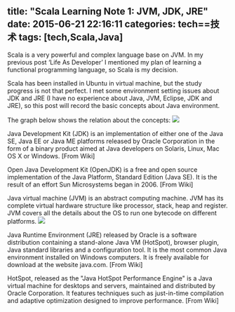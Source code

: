 title: "Scala Learning Note 1: JVM, JDK, JRE"
date: 2015-06-21 22:16:11
categories: tech==技术
tags: [tech,Scala,Java]
---

Scala is a very powerful and complex language base on JVM. In my previous post ‘Life As Developer’ I mentioned my plan of learning a functional programming language, so Scala is my decision. 

Scala has been installed in Ubuntu in virtual machine, but the study progress is not that perfect. I met some environment setting issues about JDK and JRE (I have no experience about Java, JVM, Eclipse, JDK and JRE), so this post will record the basic concepts about Java environment. 

The graph below shows the relation about the concepts: 
![](/img/jdk01.png)

Java Development Kit (JDK) is an implementation of either one of the Java SE, Java EE or Java ME platforms released by Oracle Corporation in the form of a binary product aimed at Java developers on Solaris, Linux, Mac OS X or Windows. [From Wiki]

Open Java Development Kit (OpenJDK) is a free and open source implementation of the Java Platform, Standard Edition (Java SE). It is the result of an effort Sun Microsystems began in 2006. [From Wiki]

Java virtual machine (JVM) is an abstract computing machine. JVM has its complete virtual hardware structure like processor, stack, heap and register. JVM covers all the details about the OS to run one bytecode on different platforms.
![](/img/jvm01.png)

Java Runtime Environment (JRE) released by Oracle is a software distribution containing a stand-alone Java VM (HotSpot), browser plugin, Java standard libraries and a configuration tool. It is the most common Java environment installed on Windows computers. It is freely available for download at the website java.com. [From Wiki]

HotSpot, released as the "Java HotSpot Performance Engine" is a Java virtual machine for desktops and servers, maintained and distributed by Oracle Corporation. It features techniques such as just-in-time compilation and adaptive optimization designed to improve performance. [From Wiki]
